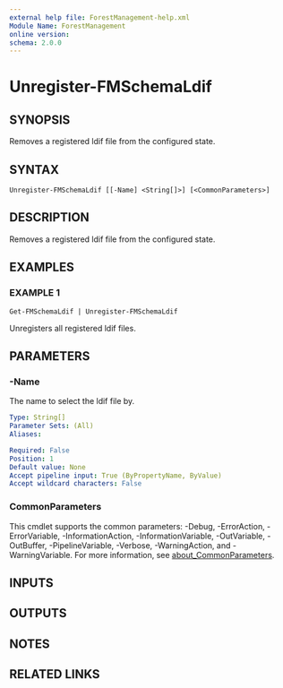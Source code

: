 ```yaml
---
external help file: ForestManagement-help.xml
Module Name: ForestManagement
online version:
schema: 2.0.0
---
```


# Unregister-FMSchemaLdif

## SYNOPSIS
Removes a registered ldif file from the configured state.

## SYNTAX

```
Unregister-FMSchemaLdif [[-Name] <String[]>] [<CommonParameters>]
```

## DESCRIPTION
Removes a registered ldif file from the configured state.

## EXAMPLES

### EXAMPLE 1
```
Get-FMSchemaLdif | Unregister-FMSchemaLdif
```

Unregisters all registered ldif files.

## PARAMETERS

### -Name
The name to select the ldif file by.

```yaml
Type: String[]
Parameter Sets: (All)
Aliases:

Required: False
Position: 1
Default value: None
Accept pipeline input: True (ByPropertyName, ByValue)
Accept wildcard characters: False
```

### CommonParameters
This cmdlet supports the common parameters: -Debug, -ErrorAction, -ErrorVariable, -InformationAction, -InformationVariable, -OutVariable, -OutBuffer, -PipelineVariable, -Verbose, -WarningAction, and -WarningVariable. For more information, see [about_CommonParameters](http://go.microsoft.com/fwlink/?LinkID=113216).

## INPUTS

## OUTPUTS

## NOTES

## RELATED LINKS
